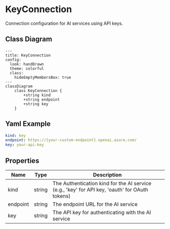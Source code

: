 # KeyConnection

Connection configuration for AI services using API keys.

## Class Diagram

```mermaid
---
title: KeyConnection
config:
  look: handDrawn
  theme: colorful
  class:
    hideEmptyMembersBox: true
---
classDiagram
    class KeyConnection {
        +string kind
        +string endpoint
        +string key
    }
```

## Yaml Example

```yaml
kind: key
endpoint: https://{your-custom-endpoint}.openai.azure.com/
key: your-api-key

```

## Properties

| Name | Type | Description |
| ---- | ---- | ----------- |
| kind | string | The Authentication kind for the AI service (e.g., &#39;key&#39; for API key, &#39;oauth&#39; for OAuth tokens)  |
| endpoint | string | The endpoint URL for the AI service  |
| key | string | The API key for authenticating with the AI service  |
